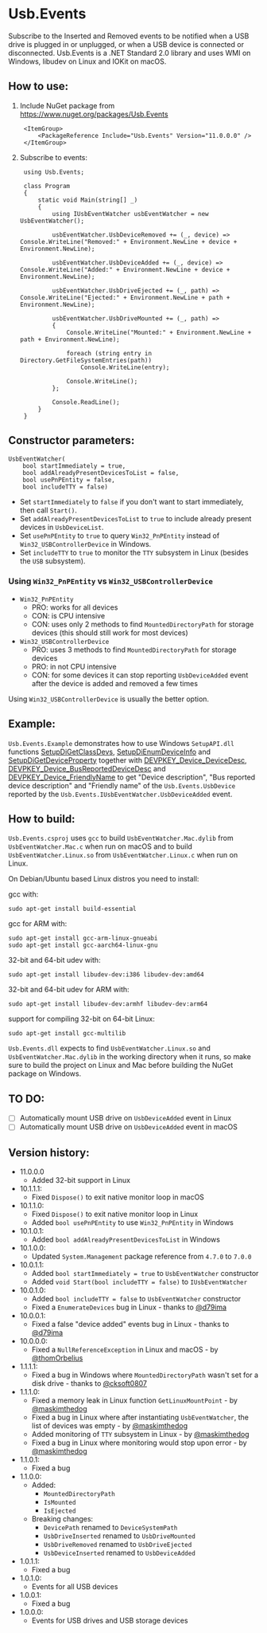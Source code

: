 # Usb.Events

Subscribe to the Inserted and Removed events to be notified when a USB drive is plugged in or unplugged, or when a USB device is connected or disconnected. Usb.Events is a .NET Standard 2.0 library and uses WMI on Windows, libudev on Linux and IOKit on macOS.

## How to use:

1. Include NuGet package from https://www.nuget.org/packages/Usb.Events

        <ItemGroup>
            <PackageReference Include="Usb.Events" Version="11.0.0.0" />
        </ItemGroup>
        
2. Subscribe to events:

        using Usb.Events;

        class Program
        {
            static void Main(string[] _)
            {
                using IUsbEventWatcher usbEventWatcher = new UsbEventWatcher();

                usbEventWatcher.UsbDeviceRemoved += (_, device) => Console.WriteLine("Removed:" + Environment.NewLine + device + Environment.NewLine);

                usbEventWatcher.UsbDeviceAdded += (_, device) => Console.WriteLine("Added:" + Environment.NewLine + device + Environment.NewLine);

                usbEventWatcher.UsbDriveEjected += (_, path) => Console.WriteLine("Ejected:" + Environment.NewLine + path + Environment.NewLine);

                usbEventWatcher.UsbDriveMounted += (_, path) =>
                {
                    Console.WriteLine("Mounted:" + Environment.NewLine + path + Environment.NewLine);

                    foreach (string entry in Directory.GetFileSystemEntries(path))
                        Console.WriteLine(entry);

                    Console.WriteLine();
                };

                Console.ReadLine();
            }
        }

## Constructor parameters:

```
UsbEventWatcher(
    bool startImmediately = true, 
    bool addAlreadyPresentDevicesToList = false, 
    bool usePnPEntity = false, 
    bool includeTTY = false)
```

- Set `startImmediately` to `false` if you don't want to start immediately, then call `Start()`.
- Set `addAlreadyPresentDevicesToList` to `true` to include already present devices in `UsbDeviceList`.
- Set `usePnPEntity` to `true` to query `Win32_PnPEntity` instead of `Win32_USBControllerDevice` in Windows.
- Set `includeTTY` to `true` to monitor the `TTY` subsystem in Linux (besides the `USB` subsystem).

### Using `Win32_PnPEntity` vs `Win32_USBControllerDevice`

- `Win32_PnPEntity`
    - PRO: works for all devices
    - CON: is CPU intensive
    - CON: uses only 2 methods to find `MountedDirectoryPath` for storage devices (this should still work for most devices)
- `Win32_USBControllerDevice`
    - PRO: uses 3 methods to find `MountedDirectoryPath` for storage devices
    - PRO: in not CPU intensive
    - CON: for some devices it can stop reporting `UsbDeviceAdded` event after the device is added and removed a few times

Using `Win32_USBControllerDevice` is usually the better option.

## Example:

`Usb.Events.Example` demonstrates how to use Windows `SetupAPI.dll` functions [SetupDiGetClassDevs](https://docs.microsoft.com/en-us/windows/win32/api/setupapi/nf-setupapi-setupdigetclassdevsw), [SetupDiEnumDeviceInfo](https://docs.microsoft.com/en-us/windows/win32/api/setupapi/nf-setupapi-setupdienumdeviceinfo) and [SetupDiGetDeviceProperty](https://docs.microsoft.com/en-us/windows/win32/api/setupapi/nf-setupapi-setupdigetdevicepropertyw) together with [DEVPKEY_Device_DeviceDesc](https://docs.microsoft.com/en-us/windows-hardware/drivers/install/devpkey-device-devicedesc), [DEVPKEY_Device_BusReportedDeviceDesc](https://docs.microsoft.com/en-us/windows-hardware/drivers/install/devpkey-device-busreporteddevicedesc) and [DEVPKEY_Device_FriendlyName](https://docs.microsoft.com/en-us/windows-hardware/drivers/install/devpkey-device-friendlyname) to get "Device description", "Bus reported device description" and "Friendly name" of the `Usb.Events.UsbDevice` reported by the `Usb.Events.IUsbEventWatcher.UsbDeviceAdded` event.

## How to build:

`Usb.Events.csproj` uses `gcc` to build `UsbEventWatcher.Mac.dylib` from `UsbEventWatcher.Mac.c` when run on macOS and to build `UsbEventWatcher.Linux.so` from `UsbEventWatcher.Linux.c` when run on Linux.

On Debian/Ubuntu based Linux distros you need to install:

gcc with:
```
sudo apt-get install build-essential
```
gcc for ARM with:
```
sudo apt-get install gcc-arm-linux-gnueabi
sudo apt-get install gcc-aarch64-linux-gnu
```
32-bit and 64-bit udev with:
```
sudo apt-get install libudev-dev:i386 libudev-dev:amd64
```
32-bit and 64-bit udev for ARM with:
```
sudo apt-get install libudev-dev:armhf libudev-dev:arm64
```
support for compiling 32-bit on 64-bit Linux:
```
sudo apt-get install gcc-multilib
```

`Usb.Events.dll` expects to find `UsbEventWatcher.Linux.so` and `UsbEventWatcher.Mac.dylib` in the working directory when it runs, so make sure to build the project on Linux and Mac before building the NuGet package on Windows.

## TO DO:

- [ ] Automatically mount USB drive on `UsbDeviceAdded` event in Linux
- [ ] Automatically mount USB drive on `UsbDeviceAdded` event in macOS

## Version history:

- 11.0.0.0
    - Added 32-bit support in Linux
- 10.1.1.1:
    - Fixed `Dispose()` to exit native monitor loop in macOS
- 10.1.1.0:
    - Fixed `Dispose()` to exit native monitor loop in Linux
    - Added `bool usePnPEntity` to use `Win32_PnPEntity` in Windows
- 10.1.0.1:
    - Added `bool addAlreadyPresentDevicesToList` in Windows
- 10.1.0.0:
    - Updated `System.Management` package reference from `4.7.0` to `7.0.0`
- 10.0.1.1:
    - Added `bool startImmediately = true` to `UsbEventWatcher` constructor
    - Added `void Start(bool includeTTY = false)` to `IUsbEventWatcher`
- 10.0.1.0:
    - Added `bool includeTTY = false` to `UsbEventWatcher` constructor
    - Fixed a `EnumerateDevices` bug in Linux - thanks to [@d79ima](https://github.com/d79ima)
- 10.0.0.1:
    - Fixed a false "device added" events bug in Linux - thanks to [@d79ima](https://github.com/d79ima)
- 10.0.0.0:
    - Fixed a `NullReferenceException` in Linux and macOS - by [@thomOrbelius](https://github.com/thomOrbelius)
- 1.1.1.1:
    - Fixed a bug in Windows where `MountedDirectoryPath` wasn't set for a disk drive - thanks to [@cksoft0807](https://github.com/cksoft0807)
- 1.1.1.0:
    - Fixed a memory leak in Linux function `GetLinuxMountPoint` - by [@maskimthedog](https://github.com/maskimthedog)
    - Fixed a bug in Linux where after instantiating `UsbEventWatcher`, the list of devices was empty - by [@maskimthedog](https://github.com/maskimthedog)
    - Added monitoring of `TTY` subsystem in Linux - by [@maskimthedog](https://github.com/maskimthedog)
    - Fixed a bug in Linux where monitoring would stop upon error - by [@maskimthedog](https://github.com/maskimthedog)
- 1.1.0.1:
    - Fixed a bug
- 1.1.0.0:
    - Added:
        - `MountedDirectoryPath`
        - `IsMounted`
        - `IsEjected`
    - Breaking changes:
        - `DevicePath` renamed to `DeviceSystemPath`
        - `UsbDriveInserted` renamed to `UsbDriveMounted`
        - `UsbDriveRemoved` renamed to `UsbDriveEjected`
        - `UsbDeviceInserted` renamed to `UsbDeviceAdded`
- 1.0.1.1:
    - Fixed a bug
- 1.0.1.0:
    - Events for all USB devices
- 1.0.0.1:
    - Fixed a bug
- 1.0.0.0:
    - Events for USB drives and USB storage devices
